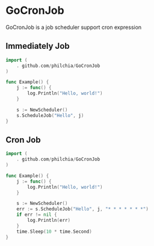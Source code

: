 # GoCronJob

GoCronJob is a job scheduler support cron expression

## Immediately Job

```go
import (
    . github.com/philchia/GoCronJob
)

func Example() {
	j := func() {
		log.Println("Hello, world!")
	}

	s := NewScheduler()
	s.ScheduleJob("Hello", j)
}
```

## Cron Job

```go
import (
    . github.com/philchia/GoCronJob
)

func Example() {
	j := func() {
		log.Println("Hello, world!")
	}

	s := NewScheduler()
	err := s.ScheduleJob("Hello", j, "* * * * * * *")
	if err != nil {
		log.Println(err)
	}
	time.Sleep(10 * time.Second)
}
```